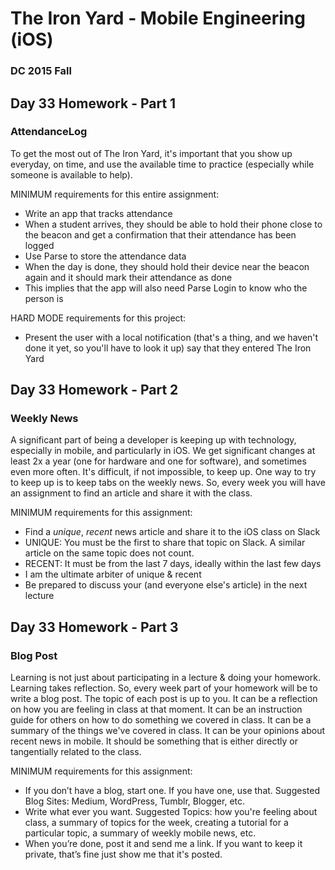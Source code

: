 # The Iron Yard - Mobile Engineering (iOS)
### DC 2015 Fall

## Day 33 Homework - Part 1
### AttendanceLog

To get the most out of The Iron Yard, it's important that you show up everyday, on time, and use the available time to practice (especially while someone is available to help).

MINIMUM requirements for this entire assignment:
* Write an app that tracks attendance
* When a student arrives, they should be able to hold their phone close to the beacon and get a confirmation that their attendance has been logged
* Use Parse to store the attendance data
* When the day is done, they should hold their device near the beacon again and it should mark their attendance as done
* This implies that the app will also need Parse Login to know who the person is

HARD MODE requirements for this project:
* Present the user with a local notification (that's a thing, and we haven't done it yet, so you'll have to look it up) say that they entered The Iron Yard

## Day 33 Homework - Part 2
### Weekly News

A significant part of being a developer is keeping up with technology, especially in mobile, and particularly in iOS. We get significant changes at least 2x a year (one for hardware and one for software), and sometimes even more often. It's difficult, if not impossible, to keep up. One way to try to keep up is to keep tabs on the weekly news. So, every week you will have an assignment to find an article and share it with the class.

MINIMUM requirements for this assignment:
* Find a _unique_, _recent_ news article and share it to the iOS class on Slack
* UNIQUE: You must be the first to share that topic on Slack. A similar article on the same topic does not count.
* RECENT: It must be from the last 7 days, ideally within the last few days
* I am the ultimate arbiter of unique & recent
* Be prepared to discuss your (and everyone else's article) in the next lecture

## Day 33 Homework - Part 3
### Blog Post

Learning is not just about participating in a lecture & doing your homework. Learning takes reflection. So, every week part of your homework will be to write a blog post. The topic of each post is up to you. It can be a reflection on how you are feeling in class at that moment. It can be an instruction guide for others on how to do something we covered in class. It can be a summary of the things we've covered in class. It can be your opinions about recent news in mobile. It should be something that is either directly or tangentially related to the class.

MINIMUM requirements for this assignment:
* If you don’t have a blog, start one. If you have one, use that. Suggested Blog Sites: Medium, WordPress, Tumblr, Blogger, etc.
* Write what ever you want. Suggested Topics: how you're feeling about class, a summary of topics for the week, creating a tutorial for a particular topic, a summary of weekly mobile news, etc.
* When you’re done, post it and send me a link. If you want to keep it private, that’s fine just show me that it's posted.
